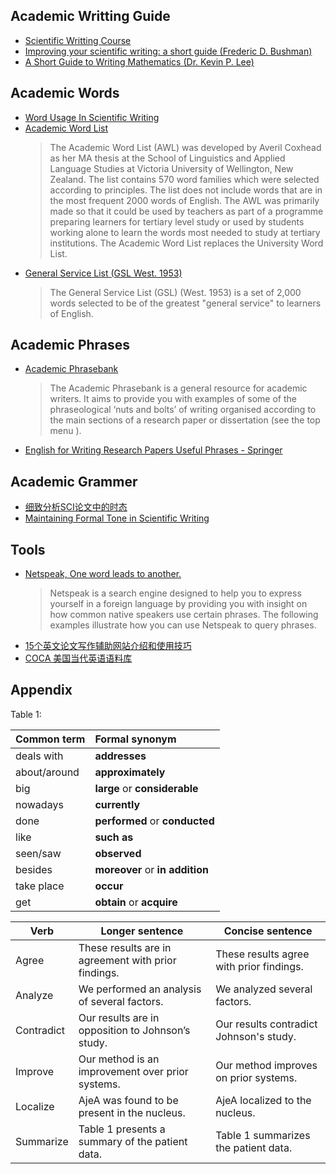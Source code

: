 ## Academic Writting Guide
- [Scientific Writting Course](https://learn.canvas.net/courses/1505)
- [Improving your scientific writing: a short guide (Frederic D. Bushman)](https://lijunsun.github.io/files/ScientificWritingV39.pdf)
- [A Short Guide to Writing Mathematics (Dr. Kevin P. Lee)](https://web.cs.ucdavis.edu/~amenta/w10/writingman.pdf)

## Academic Words
- [Word Usage In Scientific Writing](http://www.chem.ucla.edu/dept/Faculty/merchant/pdf/Word_Usage_Scientific_Writing.pdf)
- [Academic Word List](https://www.wgtn.ac.nz/lals/resources/academicwordlist)
  >The Academic Word List (AWL) was developed by Averil Coxhead as her MA thesis at the School of Linguistics and Applied Language Studies at Victoria University of Wellington, New Zealand. The list contains 570 word families which were selected according to principles. The list does not include words that are in the most frequent 2000 words of English. The AWL was primarily made so that it could be used by teachers as part of a programme preparing learners for tertiary level study or used by students working alone to learn the words most needed to study at tertiary institutions. The Academic Word List replaces the University Word List.
- [General Service List (GSL West. 1953)](http://jbauman.com/aboutgsl.html)
  >The General Service List (GSL) (West. 1953) is a set of 2,000 words selected to be of the greatest "general service" to learners of English.

  
## Academic Phrases
- [Academic Phrasebank](http://www.phrasebank.manchester.ac.uk/)
  >The Academic Phrasebank is a general resource for academic writers. It aims to provide you with examples of some of the phraseological ‘nuts and bolts’ of writing organised according to the main sections of a research paper or dissertation (see the top menu ). 
  
- [English for Writing Research Papers Useful Phrases - Springer](https://www.springer.com/cda/content/document/cda_downloaddocument/Free+Download+-+Useful+Phrases.pdf?SGWID=0-0-45-1543172-p177775190)

## Academic Grammer
 - [细致分析SCI论文中的时态](https://zhuanlan.zhihu.com/p/38312929)
 - [Maintaining Formal Tone in Scientific Writing](https://www.aje.com/arc/editing-tip-maintaining-formal-tone-scientific-writing/)

## Tools
- [Netspeak, One word leads to another.](https://netspeak.org/)
   >Netspeak is a search engine designed to help you to express yourself in a foreign language by providing you with insight on how common native speakers use certain phrases. The following examples illustrate how you can use Netspeak to query phrases.
- [15个英文论文写作辅助网站介绍和使用技巧](https://zhuanlan.zhihu.com/p/35396232)
- [COCA 美国当代英语语料库](https://corpus.byu.edu/coca/)

## Appendix 

Table 1: 

| Common term  | Formal synonym                  |
| :----------- | :------------------------------ |
| deals with   | **addresses**                   |
| about/around | **approximately**               |
| big          | **large** or **considerable**   |
| nowadays     | **currently**                   |
| done         | **performed** or **conducted**  |
| like         | **such as**                     |
| seen/saw     | **observed**                    |
| besides      | **moreover** or **in addition** |
| take place   | **occur**                       |
| get          | **obtain** or **acquire**       |


| Verb       | Longer sentence                                     | Concise sentence                         |
| ---------- | --------------------------------------------------- | ---------------------------------------- |
| Agree      | These results are in agreement with prior findings. | These results agree with prior findings. |
| Analyze    | We performed an analysis of several factors.        | We analyzed several factors.             |
| Contradict | Our results are in opposition to Johnson’s study.   | Our results contradict Johnson's study.  |
| Improve    | Our method is an improvement over prior systems.    | Our method improves on prior systems.    |
| Localize   | AjeA was found to be present in the nucleus.        | AjeA localized to the nucleus.           |
| Summarize  | Table 1 presents a summary of the patient data.     | Table 1 summarizes the patient data.     |



